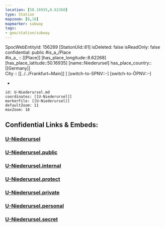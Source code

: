 ```yaml
---
location: [50.16935,8.62268] 
type: Station 
mapzoom: [8,18] 
mapmarker: subway 
tags:
- geo/station/subway
---
```

SpocWebEntityId: 156289
[StationUId::61] 
isDeleted: false
isReadOnly: false
confidential: public
#is_a_/Place  
#is_a_ :: [[Place]] 
[has_place_longitude::8.62268] 
[has_place_latitude::50.16935] 
[name::Niederursel] 
has_place_country:: [[Germany]]  
City :: [[../../Frankfurt~Main]] ] 
[switch-to-SPNV::-] 
[switch-to-ÖPNV::-] 

-

```leaflet
id: U-Niederursel.md
coordinates: [[U-Niederursel]] 
markerFile: [[U-Niederursel]] 
defaultZoom: 11 
maxZoom: 18
```


## Confidential Links & Embeds: 

### [U-Niederursel](/_Standards/Earth/Continent/Europe/Europe~Central/Germany/Germany~West/Hessen/counties~Hessen/Frankfurt~Main/Stations-FFM~U/U-Niederursel.md) 

### [U-Niederursel.public](/_public/Earth/Continent/Europe/Europe~Central/Germany/Germany~West/Hessen/counties~Hessen/Frankfurt~Main/Stations-FFM~U/U-Niederursel.public.md) 

### [U-Niederursel.internal](/_internal/Earth/Continent/Europe/Europe~Central/Germany/Germany~West/Hessen/counties~Hessen/Frankfurt~Main/Stations-FFM~U/U-Niederursel.internal.md) 

### [U-Niederursel.protect](/_protect/Earth/Continent/Europe/Europe~Central/Germany/Germany~West/Hessen/counties~Hessen/Frankfurt~Main/Stations-FFM~U/U-Niederursel.protect.md) 

### [U-Niederursel.private](/_private/Earth/Continent/Europe/Europe~Central/Germany/Germany~West/Hessen/counties~Hessen/Frankfurt~Main/Stations-FFM~U/U-Niederursel.private.md) 

### [U-Niederursel.personal](/_personal/Earth/Continent/Europe/Europe~Central/Germany/Germany~West/Hessen/counties~Hessen/Frankfurt~Main/Stations-FFM~U/U-Niederursel.personal.md) 

### [U-Niederursel.secret](/_secret/Earth/Continent/Europe/Europe~Central/Germany/Germany~West/Hessen/counties~Hessen/Frankfurt~Main/Stations-FFM~U/U-Niederursel.secret.md)

